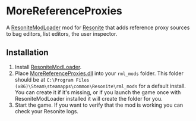 # MoreReferenceProxies

A [ResoniteModLoader](https://github.com/resonite-modding-group/ResoniteModLoader) mod for [Resonite](https://resonite.com/) that adds reference proxy sources to bag editors, list editors, the user inspector.

## Installation
1. Install [ResoniteModLoader](https://github.com/resonite-modding-group/ResoniteModLoader).
1. Place [MoreReferenceProxies.dll](https://github.com/eia485/NeosMoreReferenceProxies/releases/latest/download/MoreReferenceProxies.dll) into your `rml_mods` folder. This folder should be at `C:\Program Files (x86)\Steam\steamapps\common\Resonite\rml_mods` for a default install. You can create it if it's missing, or if you launch the game once with ResoniteModLoader installed it will create the folder for you.
1. Start the game. If you want to verify that the mod is working you can check your Resonite logs.